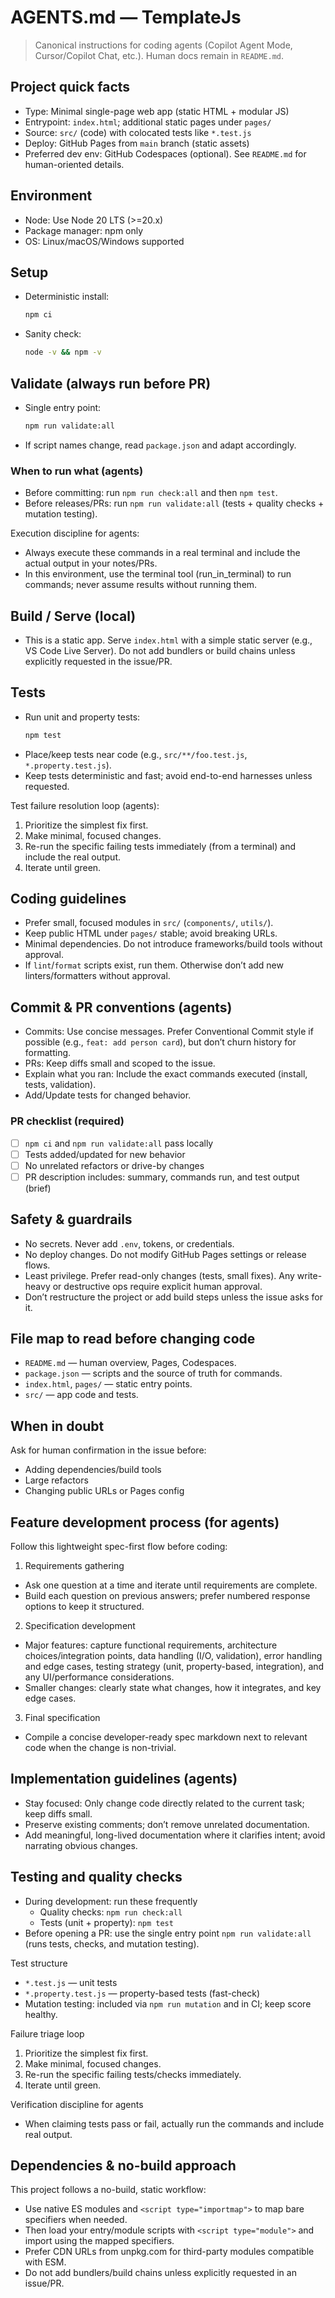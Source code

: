 # AGENTS.md — TemplateJs

> Canonical instructions for coding agents (Copilot Agent Mode, Cursor/Copilot Chat, etc.).
> Human docs remain in `README.md`.

## Project quick facts
- Type: Minimal single-page web app (static HTML + modular JS)
- Entrypoint: `index.html`; additional static pages under `pages/`
- Source: `src/` (code) with colocated tests like `*.test.js`
- Deploy: GitHub Pages from `main` branch (static assets)
- Preferred dev env: GitHub Codespaces (optional). See `README.md` for human-oriented details.
  
## Environment
- Node: Use Node 20 LTS (>=20.x)
- Package manager: npm only
- OS: Linux/macOS/Windows supported

## Setup
- Deterministic install:
  ```bash
  npm ci
  ```

- Sanity check:
  ```bash
  node -v && npm -v
  ```

## Validate (always run before PR)

- Single entry point:
  ```bash
  npm run validate:all
  ```
- If script names change, read `package.json` and adapt accordingly.

### When to run what (agents)

- Before committing: run `npm run check:all` and then `npm test`.
- Before releases/PRs: run `npm run validate:all` (tests + quality checks + mutation testing).

Execution discipline for agents:
- Always execute these commands in a real terminal and include the actual output in your notes/PRs.
- In this environment, use the terminal tool (run_in_terminal) to run commands; never assume results without running them.

## Build / Serve (local)

- This is a static app. Serve `index.html` with a simple static server
  (e.g., VS Code Live Server). Do not add bundlers or build chains
  unless explicitly requested in the issue/PR.

## Tests

- Run unit and property tests:
  ```bash
  npm test
  ```
- Place/keep tests near code (e.g., `src/**/foo.test.js`, `*.property.test.js`).
- Keep tests deterministic and fast; avoid end-to-end harnesses unless requested.

Test failure resolution loop (agents):
1) Prioritize the simplest fix first.
2) Make minimal, focused changes.
3) Re-run the specific failing tests immediately (from a terminal) and include the real output.
4) Iterate until green.

## Coding guidelines

- Prefer small, focused modules in `src/` (`components/`, `utils/`).
- Keep public HTML under `pages/` stable; avoid breaking URLs.
- Minimal dependencies. Do not introduce frameworks/build tools without approval.
- If `lint`/`format` scripts exist, run them. Otherwise don’t add new
  linters/formatters without approval.

## Commit & PR conventions (agents)

- Commits: Use concise messages. Prefer Conventional Commit style if possible
  (e.g., `feat: add person card`), but don’t churn history for formatting.
- PRs: Keep diffs small and scoped to the issue.
- Explain what you ran: Include the exact commands executed (install, tests, validation).
- Add/Update tests for changed behavior.

### PR checklist (required)

- [ ] `npm ci` and `npm run validate:all` pass locally
- [ ] Tests added/updated for new behavior
- [ ] No unrelated refactors or drive-by changes
- [ ] PR description includes: summary, commands run, and test output (brief)

## Safety & guardrails

- No secrets. Never add `.env`, tokens, or credentials.
- No deploy changes. Do not modify GitHub Pages settings or release flows.
- Least privilege. Prefer read-only changes (tests, small fixes). Any
  write-heavy or destructive ops require explicit human approval.
- Don’t restructure the project or add build steps unless the issue asks for it.

## File map to read before changing code

- `README.md` — human overview, Pages, Codespaces.
- `package.json` — scripts and the source of truth for commands.
- `index.html`, `pages/` — static entry points.
- `src/` — app code and tests.

## When in doubt

Ask for human confirmation in the issue before:

- Adding dependencies/build tools
- Large refactors
- Changing public URLs or Pages config

## Feature development process (for agents)

Follow this lightweight spec-first flow before coding:

1) Requirements gathering
- Ask one question at a time and iterate until requirements are complete.
- Build each question on previous answers; prefer numbered response options to keep it structured.

2) Specification development
- Major features: capture functional requirements, architecture choices/integration points, data handling (I/O, validation), error handling and edge cases, testing strategy (unit, property-based, integration), and any UI/performance considerations.
- Smaller changes: clearly state what changes, how it integrates, and key edge cases.

3) Final specification
- Compile a concise developer-ready spec markdown next to relevant code when the change is non-trivial.

## Implementation guidelines (agents)

- Stay focused: Only change code directly related to the current task; keep diffs small.
- Preserve existing comments; don’t remove unrelated documentation.
- Add meaningful, long-lived documentation where it clarifies intent; avoid narrating obvious changes.

## Testing and quality checks

- During development: run these frequently
  - Quality checks: `npm run check:all`
  - Tests (unit + property): `npm test`
- Before opening a PR: use the single entry point `npm run validate:all` (runs tests, checks, and mutation testing).

Test structure
- `*.test.js` — unit tests
- `*.property.test.js` — property-based tests (fast-check)
- Mutation testing: included via `npm run mutation` and in CI; keep score healthy.

Failure triage loop
1. Prioritize the simplest fix first.
2. Make minimal, focused changes.
3. Re-run the specific failing tests/checks immediately.
4. Iterate until green.

Verification discipline for agents
- When claiming tests pass or fail, actually run the commands and include real output.

## Dependencies & no-build approach

This project follows a no-build, static workflow:
- Use native ES modules and `<script type="importmap">` to map bare specifiers when needed.
- Then load your entry/module scripts with `<script type="module">` and import using the mapped specifiers.
- Prefer CDN URLs from unpkg.com for third-party modules compatible with ESM.
- Do not add bundlers/build chains unless explicitly requested in an issue/PR.

